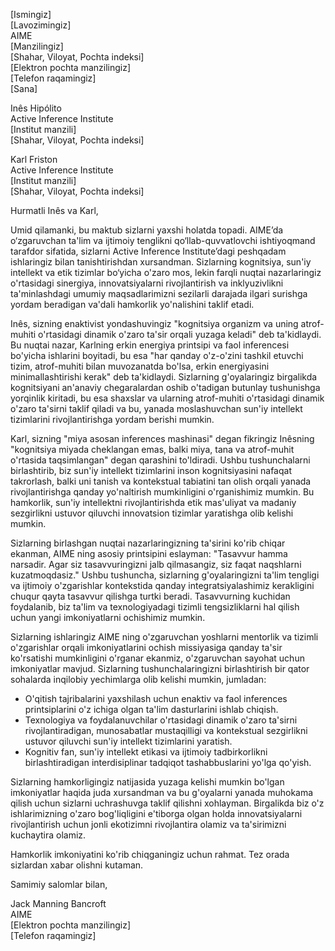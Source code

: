 [Ismingiz]  
[Lavozimingiz]  
AIME  
[Manzilingiz]  
[Shahar, Viloyat, Pochta indeksi]  
[Elektron pochta manzilingiz]  
[Telefon raqamingiz]  
[Sana]  

Inês Hipólito  
Active Inference Institute  
[Institut manzili]  
[Shahar, Viloyat, Pochta indeksi]  

Karl Friston  
Active Inference Institute  
[Institut manzili]  
[Shahar, Viloyat, Pochta indeksi]  

Hurmatli Inês va Karl,

Umid qilamanki, bu maktub sizlarni yaxshi holatda topadi. AIME’da o‘zgaruvchan ta'lim va ijtimoiy tenglikni qo‘llab-quvvatlovchi ishtiyoqmand tarafdor sifatida, sizlarni Active Inference Institute’dagi peshqadam ishlaringiz bilan tanishtirishdan xursandman. Sizlarning kognitsiya, sun'iy intellekt va etik tizimlar bo‘yicha o'zaro mos, lekin farqli nuqtai nazarlaringiz o'rtasidagi sinergiya, innovatsiyalarni rivojlantirish va inklyuzivlikni ta'minlashdagi umumiy maqsadlarimizni sezilarli darajada ilgari surishga yordam beradigan va'dali hamkorlik yo'nalishini taklif etadi.

Inês, sizning enaktivist yondashuvingiz "kognitsiya organizm va uning atrof-muhiti o'rtasidagi dinamik o'zaro ta'sir orqali yuzaga keladi" deb ta'kidlaydi. Bu nuqtai nazar, Karlning erkin energiya printsipi va faol inferencesi bo'yicha ishlarini boyitadi, bu esa "har qanday o'z-o'zini tashkil etuvchi tizim, atrof-muhiti bilan muvozanatda bo'lsa, erkin energiyasini minimallashtirishi kerak" deb ta'kidlaydi. Sizlarning g'oyalaringiz birgalikda kognitsiyani an'anaviy chegaralardan oshib o'tadigan butunlay tushunishga yorqinlik kiritadi, bu esa shaxslar va ularning atrof-muhiti o'rtasidagi dinamik o'zaro ta'sirni taklif qiladi va bu, yanada moslashuvchan sun'iy intellekt tizimlarini rivojlantirishga yordam berishi mumkin.

Karl, sizning "miya asosan inferences mashinasi" degan fikringiz Inêsning "kognitsiya miyada cheklangan emas, balki miya, tana va atrof-muhit o'rtasida taqsimlangan" degan qarashini to'ldiradi. Ushbu tushunchalarni birlashtirib, biz sun'iy intellekt tizimlarini inson kognitsiyasini nafaqat takrorlash, balki uni tanish va kontekstual tabiatini tan olish orqali yanada rivojlantirishga qanday yo'naltirish mumkinligini o'rganishimiz mumkin. Bu hamkorlik, sun'iy intellektni rivojlantirishda etik mas'uliyat va madaniy sezgirlikni ustuvor qiluvchi innovatsion tizimlar yaratishga olib kelishi mumkin.

Sizlarning birlashgan nuqtai nazarlaringizning ta'sirini ko'rib chiqar ekanman, AIME ning asosiy printsipini eslayman: "Tasavvur hamma narsadir. Agar siz tasavvuringizni jalb qilmasangiz, siz faqat naqshlarni kuzatmoqdasiz." Ushbu tushuncha, sizlarning g'oyalaringizni ta'lim tengligi va ijtimoiy o'zgarishlar kontekstida qanday integratsiyalashimiz kerakligini chuqur qayta tasavvur qilishga turtki beradi. Tasavvurning kuchidan foydalanib, biz ta'lim va texnologiyadagi tizimli tengsizliklarni hal qilish uchun yangi imkoniyatlarni ochishimiz mumkin.

Sizlarning ishlaringiz AIME ning o'zgaruvchan yoshlarni mentorlik va tizimli o'zgarishlar orqali imkoniyatlarini ochish missiyasiga qanday ta'sir ko'rsatishi mumkinligini o'rganar ekanmiz, o'zgaruvchan sayohat uchun imkoniyatlar mavjud. Sizlarning tushunchalaringizni birlashtirish bir qator sohalarda inqilobiy yechimlarga olib kelishi mumkin, jumladan:

- O'qitish tajribalarini yaxshilash uchun enaktiv va faol inferences printsiplarini o'z ichiga olgan ta'lim dasturlarini ishlab chiqish.
- Texnologiya va foydalanuvchilar o'rtasidagi dinamik o'zaro ta'sirni rivojlantiradigan, munosabatlar mustaqilligi va kontekstual sezgirlikni ustuvor qiluvchi sun'iy intellekt tizimlarini yaratish.
- Kognitiv fan, sun'iy intellekt etikasi va ijtimoiy tadbirkorlikni birlashtiradigan interdisiplinar tadqiqot tashabbuslarini yo'lga qo'yish.

Sizlarning hamkorligingiz natijasida yuzaga kelishi mumkin bo'lgan imkoniyatlar haqida juda xursandman va bu g'oyalarni yanada muhokama qilish uchun sizlarni uchrashuvga taklif qilishni xohlayman. Birgalikda biz o'z ishlarimizning o'zaro bog'liqligini e'tiborga olgan holda innovatsiyalarni rivojlantirish uchun jonli ekotizimni rivojlantira olamiz va ta'sirimizni kuchaytira olamiz.

Hamkorlik imkoniyatini ko'rib chiqganingiz uchun rahmat. Tez orada sizlardan xabar olishni kutaman.

Samimiy salomlar bilan,

Jack Manning Bancroft  
AIME  
[Elektron pochta manzilingiz]  
[Telefon raqamingiz]